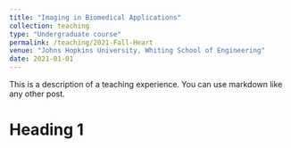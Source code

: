 ```yaml
---
title: "Imaging in Biomedical Applications"
collection: teaching
type: "Undergraduate course"
permalink: /teaching/2021-Fall-Heart
venue: "Johns Hopkins University, Whiting School of Engineering"
date: 2021-01-01
---
```


This is a description of a teaching experience. You can use markdown like any other post.

Heading 1
======

